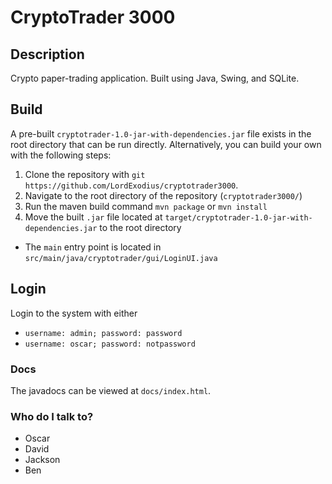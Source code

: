 # CryptoTrader 3000

## Description
Crypto paper-trading application. Built using Java, Swing, and SQLite.

## Build

A pre-built `cryptotrader-1.0-jar-with-dependencies.jar` file exists in the root directory that can be run directly.
Alternatively, you can build your own with the following steps:

1. Clone the repository with `git https://github.com/LordExodius/cryptotrader3000`.
2. Navigate to the root directory of the repository (`cryptotrader3000/`)
3. Run the maven build command `mvn package` or `mvn install`
4. Move the built `.jar` file located at `target/cryptotrader-1.0-jar-with-dependencies.jar` to the root directory


* The `main` entry point is located in `src/main/java/cryptotrader/gui/LoginUI.java`

## Login

Login to the system with either 
* `username: admin; password: password`
* `username: oscar; password: notpassword`

### Docs

The javadocs can be viewed at `docs/index.html`.

### Who do I talk to?

* Oscar
* David
* Jackson
* Ben
